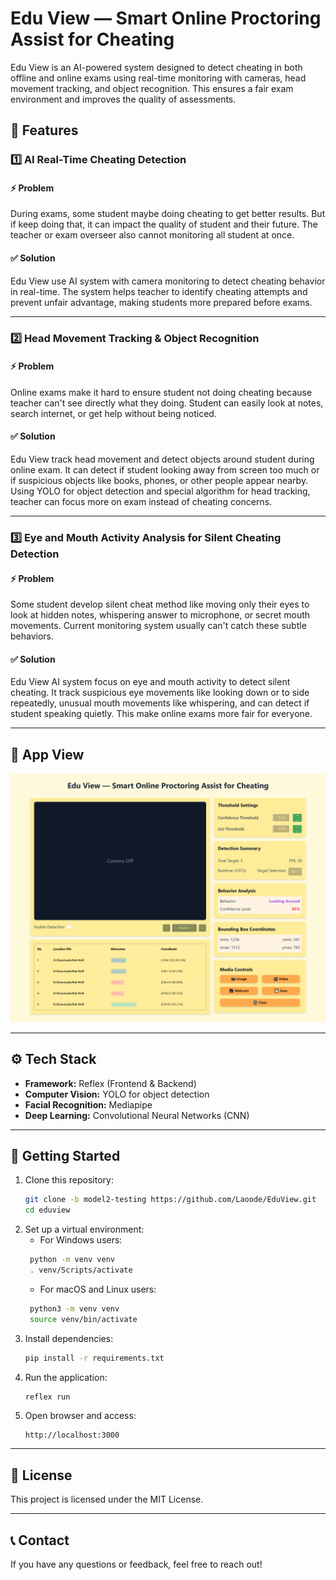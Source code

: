 # **Edu View — Smart Online Proctoring Assist for Cheating**

Edu View is an AI-powered system designed to detect cheating in both offline and online exams using real-time monitoring with cameras, head movement tracking, and object recognition. This ensures a fair exam environment and improves the quality of assessments.

## **📌 Features**

### 1️⃣ AI Real-Time Cheating Detection

#### ⚡ Problem
During exams, some student maybe doing cheating to get better results. But if keep doing that, it can impact the quality of student and their future. The teacher or exam overseer also cannot monitoring all student at once.

#### ✅ Solution
Edu View use AI system with camera monitoring to detect cheating behavior in real-time. The system helps teacher to identify cheating attempts and prevent unfair advantage, making students more prepared before exams.

---

### 2️⃣ Head Movement Tracking & Object Recognition

#### ⚡ Problem
Online exams make it hard to ensure student not doing cheating because teacher can't see directly what they doing. Student can easily look at notes, search internet, or get help without being noticed.

#### ✅ Solution
Edu View track head movement and detect objects around student during online exam. It can detect if student looking away from screen too much or if suspicious objects like books, phones, or other people appear nearby. Using YOLO for object detection and special algorithm for head tracking, teacher can focus more on exam instead of cheating concerns.

---

### 3️⃣ Eye and Mouth Activity Analysis for Silent Cheating Detection

#### ⚡ Problem
Some student develop silent cheat method like moving only their eyes to look at hidden notes, whispering answer to microphone, or secret mouth movements. Current monitoring system usually can't catch these subtle behaviors.

#### ✅ Solution
Edu View AI system focus on eye and mouth activity to detect silent cheating. It track suspicious eye movements like looking down or to side repeatedly, unusual mouth movements like whispering, and can detect if student speaking quietly. This make online exams more fair for everyone.

---

## **🎨 App View**
![App View](images/app_view.png)

---

## **⚙️ Tech Stack**
- **Framework:** Reflex (Frontend & Backend)
- **Computer Vision:** YOLO for object detection
- **Facial Recognition:** Mediapipe
- **Deep Learning:** Convolutional Neural Networks (CNN)

---

## **🚀 Getting Started**

1. Clone this repository:
   ```sh
   git clone -b model2-testing https://github.com/Laoode/EduView.git
   cd eduview
   ```
2. Set up a virtual environment:
   - For Windows users:
   ```sh
    python -m venv venv
    . venv/Scripts/activate
   ```
   - For macOS and Linux users:
   ```sh
    python3 -m venv venv
    source venv/bin/activate
   ```
3. Install dependencies:
   ```sh
   pip install -r requirements.txt
   ```
3. Run the application:
   ```sh
   reflex run
   ```
4. Open browser and access:
   ```
   http://localhost:3000
   ```

---

## **📜 License**
This project is licensed under the MIT License.

---

## **📞 Contact**
If you have any questions or feedback, feel free to reach out!

